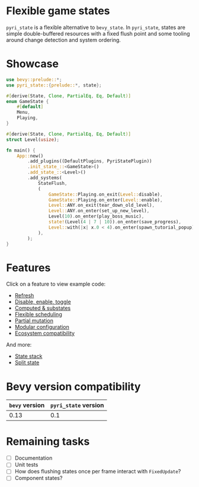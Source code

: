 # Flexible game states

`pyri_state` is a flexible alternative to `bevy_state`. In `pyri_state`, states are simple double-buffered resources with a fixed flush point and some tooling around change detection and system ordering.

# Showcase

```rust
use bevy::prelude::*;
use pyri_state::{prelude::*, state};

#[derive(State, Clone, PartialEq, Eq, Default)]
enum GameState {
    #[default]
    Menu,
    Playing,
}

#[derive(State, Clone, PartialEq, Eq, Default)]
struct Level(usize);

fn main() {
    App::new()
        .add_plugins((DefaultPlugins, PyriStatePlugin))
        .init_state_::<GameState>()
        .add_state_::<Level>()
        .add_systems(
            StateFlush,
            (
                GameState::Playing.on_exit(Level::disable),
                GameState::Playing.on_enter(Level::enable),
                Level::ANY.on_exit(tear_down_old_level),
                Level::ANY.on_enter(set_up_new_level),
                Level(10).on_enter(play_boss_music),
                state!(Level(4 | 7 | 10)).on_enter(save_progress),
                Level::with(|x| x.0 < 4).on_enter(spawn_tutorial_popup),
            ),
        );
}
```

# Features

Click on a feature to view example code:

- [Refresh](/examples/refresh.rs)
- [Disable, enable, toggle](/examples/disable_enable_toggle.rs)
- [Computed & substates](/examples/computed_and_substates.rs)
- [Flexible scheduling](/examples/flexible_scheduling.rs)
- [Partial mutation](/examples/partial_mutation.rs)
- [Modular configuration](/examples/modular_configuration.rs)
- [Ecosystem compatibility](/examples/ecosystem_compatibility.rs)
    
And more:

- [State stack](/examples/state_stack.rs)
- [Split state](/examples/split_state.rs)

# Bevy version compatibility

| `bevy` version | `pyri_state` version |
| -------------- | -------------------- |
| 0.13           | 0.1                  |

# Remaining tasks

- [ ] Documentation
- [ ] Unit tests
- [ ] How does flushing states once per frame interact with `FixedUpdate`?
- [ ] Component states?
